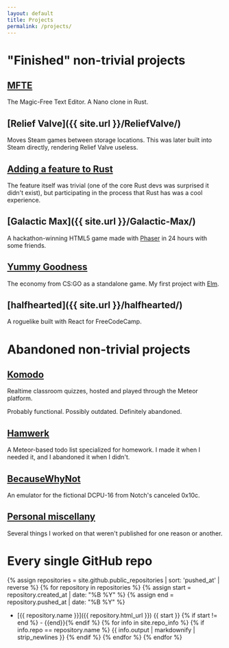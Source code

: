 ```yaml
---
layout: default
title: Projects
permalink: /projects/
---
```

"Finished" non-trivial projects
===============================

[MFTE](https://github.com/mathphreak/mfte)
------------------------------------------

The Magic-Free Text Editor. A Nano clone in Rust.

[Relief Valve]({{ site.url }}/ReliefValve/)
-------------------------------------------

Moves Steam games between storage locations. This was later built into Steam directly, rendering Relief Valve useless.

[Adding a feature to Rust](https://github.com/rust-lang/rust/pull/34694)
------------------------------------------------------------------------

The feature itself was trivial (one of the core Rust devs was surprised it didn't exist), but participating in the process that Rust has was a cool experience.

[Galactic Max]({{ site.url }}/Galactic-Max/)
--------------------------------------------

A hackathon-winning HTML5 game made with [Phaser](http://phaser.io) in 24 hours with some friends.

[Yummy Goodness](https://mathphreak.itch.io/yummy-goodness)
-----------------------------------------------------------

The economy from CS:GO as a standalone game. My first project with [Elm](http://elm-lang.org).

[halfhearted]({{ site.url }}/halfhearted/)
--------------------------------------------

A roguelike built with React for FreeCodeCamp.

Abandoned non-trivial projects
==============================

[Komodo](https://github.com/KamikazeKumquatsLLC/komodo)
-------------------------------------------------------

Realtime classroom quizzes, hosted and played through the Meteor platform.

Probably functional. Possibly outdated. Definitely abandoned.

[Hamwerk](https://github.com/mathphreak/hamwerk)
------------------------------------------------

A Meteor-based todo list specialized for homework. I made it when I needed it, and I abandoned it when I didn't.

[BecauseWhyNot](https://github.com/mathphreak/BecauseWhyNot)
------------------------------------------------------------

An emulator for the fictional DCPU-16 from Notch's canceled 0x10c.

[Personal miscellany](/projects/misc/)
--------------------------------------

Several things I worked on that weren't published for one reason or another.

Every single GitHub repo
========================
{% assign repositories = site.github.public_repositories | sort: 'pushed_at' | reverse %}
{% for repository in repositories %}
  {% assign start = repository.created_at | date: "%B %Y" %}
  {% assign end = repository.pushed_at | date: "%B %Y" %}
  * [{{ repository.name }}]({{ repository.html_url }})
    {{ start }} {% if start != end %} - {{end}}{% endif %}
    {% for info in site.repo_info %}
    {% if info.repo == repository.name %}
    {{ info.output | markdownify | strip_newlines }}
    {% endif %}
    {% endfor %}
{% endfor %}
